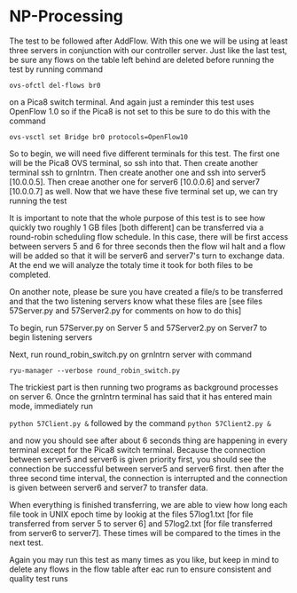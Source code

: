 # NP-Processing

The test to be followed after AddFlow.   With this one we will be using at least three servers in conjunction with our controller server.
Just like the last test, be sure any flows on the table left behind are deleted before running the test by running command 

`ovs-ofctl del-flows br0`

on a Pica8 switch terminal. And again just a reminder this test uses OpenFlow 1.0 so if the Pica8 is not set to this be sure to do this with the command 

`ovs-vsctl set Bridge br0 protocols=OpenFlow10`

So to begin, we will need five different terminals for this test.  The first one will be the Pica8 OVS terminal, so ssh into that.  Then create another terminal ssh to grnlntrn.  Then create another one and ssh into server5 [10.0.0.5].  Then creae another one for server6 [10.0.0.6] and server7 [10.0.0.7] as well.  Now that we have these five terminal set up, we can try running the test

It is important to note that the whole purpose of this test is to see how quickly two roughly 1 GB files [both different]  can be transferred via a round-robin scheduling flow schedule.  In this case, there will be first access between servers 5 and 6 for three seconds then the flow wil halt and a flow will be added so that it will be server6 and server7's turn to exchange data.  At the end we will analyze the totaly time it took for both files to be completed.

On another note, please be sure you have created a file/s to be transferred and that the two listening servers know what these files are [see files 57Server.py and 57Server2.py for comments on how to do this] 

To begin, run 57Server.py on Server 5 and 57Server2.py on Server7 to begin listening servers

Next, run round_robin_switch.py on grnlntrn server with command

`ryu-manager --verbose round_robin_switch.py`

The trickiest part is then running two programs as background processes on server 6.  Once the grnlntrn terminal has said that it has entered main mode, immediately run 

`python 57Client.py &`
followed by the command
`python 57Client2.py &`

and now you should see after about 6 seconds thing are happening in every terminal except for the Pica8 switch terminal.  Because the connection between server5 and server6 is given priority first, you should see the connection be successful between server5 and server6 first.  then after the three second time interval, the connection is interrupted and the connection is given between server6 and server7 to transfer data.

When everything is finished transferring, we are able to view how long each file took in UNIX epoch time by lookig at the files 57log1.txt [for file transferred from server 5 to server 6] and 57log2.txt [for file transferred from server6 to server7].  These times will be compared to the times in the next test.  

Again you may run this test as many times as you like, but keep in mind to delete any flows in the flow table after eac run to ensure consistent and quality test runs
